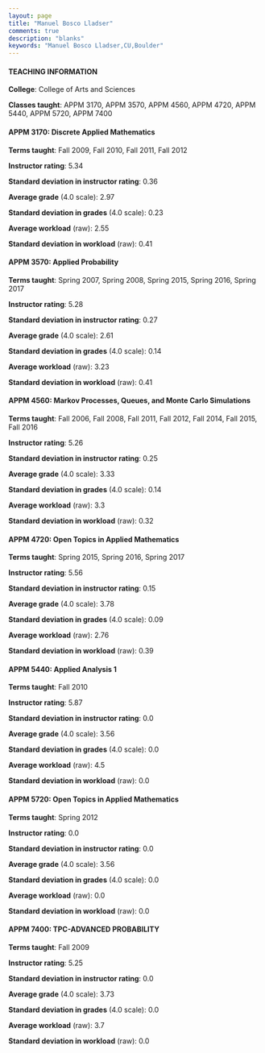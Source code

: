```yaml
---
layout: page
title: "Manuel Bosco Lladser" 
comments: true
description: "blanks"
keywords: "Manuel Bosco Lladser,CU,Boulder"
---
```

<head>
<script src="https://ajax.googleapis.com/ajax/libs/jquery/2.1.3/jquery.min.js"></script>
<script src="https://dl.dropboxusercontent.com/s/pc42nxpaw1ea4o9/highcharts.js?dl=0"></script>
<!-- <script src="../assets/js/highcharts.js"></script> -->
<style type="text/css">@font-face {
	font-family: "Bebas Neue";
	src: url(https://www.filehosting.org/file/details/544349/BebasNeue Regular.otf) format("opentype");
	}
	h1.Bebas { 
		font-family: "Bebas Neue", Verdana, Tahoma;
	}
</style>
</head>
	   
#### TEACHING INFORMATION

**College**: College of Arts and Sciences

**Classes taught**: APPM 3170, APPM 3570, APPM 4560, APPM 4720, APPM 5440, APPM 5720, APPM 7400

#### APPM 3170: Discrete Applied Mathematics

**Terms taught**: Fall 2009, Fall 2010, Fall 2011, Fall 2012

**Instructor rating**: 5.34

**Standard deviation in instructor rating**: 0.36

**Average grade** (4.0 scale): 2.97

**Standard deviation in grades** (4.0 scale): 0.23

**Average workload** (raw): 2.55

**Standard deviation in workload** (raw): 0.41

#### APPM 3570: Applied Probability

**Terms taught**: Spring 2007, Spring 2008, Spring 2015, Spring 2016, Spring 2017

**Instructor rating**: 5.28

**Standard deviation in instructor rating**: 0.27

**Average grade** (4.0 scale): 2.61

**Standard deviation in grades** (4.0 scale): 0.14

**Average workload** (raw): 3.23

**Standard deviation in workload** (raw): 0.41

#### APPM 4560: Markov Processes, Queues, and Monte Carlo Simulations

**Terms taught**: Fall 2006, Fall 2008, Fall 2011, Fall 2012, Fall 2014, Fall 2015, Fall 2016

**Instructor rating**: 5.26

**Standard deviation in instructor rating**: 0.25

**Average grade** (4.0 scale): 3.33

**Standard deviation in grades** (4.0 scale): 0.14

**Average workload** (raw): 3.3

**Standard deviation in workload** (raw): 0.32

#### APPM 4720: Open Topics in Applied Mathematics

**Terms taught**: Spring 2015, Spring 2016, Spring 2017

**Instructor rating**: 5.56

**Standard deviation in instructor rating**: 0.15

**Average grade** (4.0 scale): 3.78

**Standard deviation in grades** (4.0 scale): 0.09

**Average workload** (raw): 2.76

**Standard deviation in workload** (raw): 0.39

#### APPM 5440: Applied Analysis 1

**Terms taught**: Fall 2010

**Instructor rating**: 5.87

**Standard deviation in instructor rating**: 0.0

**Average grade** (4.0 scale): 3.56

**Standard deviation in grades** (4.0 scale): 0.0

**Average workload** (raw): 4.5

**Standard deviation in workload** (raw): 0.0

#### APPM 5720: Open Topics in Applied Mathematics

**Terms taught**: Spring 2012

**Instructor rating**: 0.0

**Standard deviation in instructor rating**: 0.0

**Average grade** (4.0 scale): 3.56

**Standard deviation in grades** (4.0 scale): 0.0

**Average workload** (raw): 0.0

**Standard deviation in workload** (raw): 0.0

#### APPM 7400: TPC-ADVANCED PROBABILITY

**Terms taught**: Fall 2009

**Instructor rating**: 5.25

**Standard deviation in instructor rating**: 0.0

**Average grade** (4.0 scale): 3.73

**Standard deviation in grades** (4.0 scale): 0.0

**Average workload** (raw): 3.7

**Standard deviation in workload** (raw): 0.0

